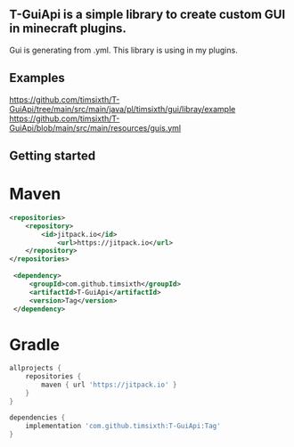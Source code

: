 ## T-GuiApi is a simple library to create custom GUI in minecraft plugins.

Gui is generating from .yml.
This library is using in my plugins.

## Examples
https://github.com/timsixth/T-GuiApi/tree/main/src/main/java/pl/timsixth/gui/libray/example
<br>
https://github.com/timsixth/T-GuiApi/blob/main/src/main/resources/guis.yml

## Getting started

# Maven
```xml
<repositories>
	<repository>
	    <id>jitpack.io</id>
            <url>https://jitpack.io</url>
	</repository>
</repositories>
  
 <dependency>
     <groupId>com.github.timsixth</groupId>
     <artifactId>T-GuiApi</artifactId>
     <version>Tag</version>
 </dependency>
```
# Gradle
```gradle
allprojects {
	repositories {
		maven { url 'https://jitpack.io' }
	}
}

dependencies {
    implementation 'com.github.timsixth:T-GuiApi:Tag'
}
```
